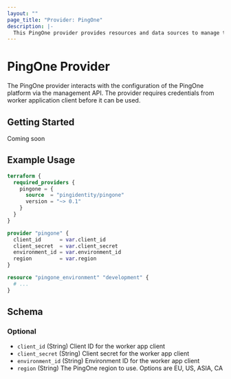```yaml
---
layout: ""
page_title: "Provider: PingOne"
description: |-
  This PingOne provider provides resources and data sources to manage the PingOne platform as infrastructure-as-code, through the PingOne management API.
---
```


# PingOne Provider

The PingOne provider interacts with the configuration of the PingOne platform via the management API. The provider requires credentials from worker application client before it can be used.

## Getting Started

Coming soon

## Example Usage

```terraform
terraform {
  required_providers {
    pingone = {
      source  = "pingidentity/pingone"
      version = "~> 0.1"
    }
  }
}

provider "pingone" {
  client_id      = var.client_id
  client_secret  = var.client_secret
  environment_id = var.environment_id
  region         = var.region
}

resource "pingone_environment" "development" {
  # ...
}
```

<!-- schema generated by tfplugindocs -->
## Schema

### Optional

- `client_id` (String) Client ID for the worker app client
- `client_secret` (String) Client secret for the worker app client
- `environment_id` (String) Environment ID for the worker app client
- `region` (String) The PingOne region to use.  Options are EU, US, ASIA, CA